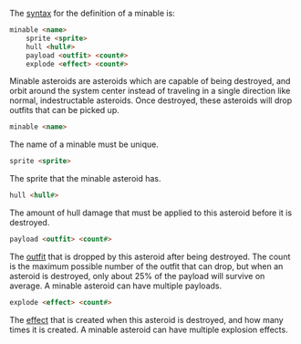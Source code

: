 The [syntax](DataFormat#grammar-specifications) for the definition of a minable is:

```html
minable <name>
	sprite <sprite>
	hull <hull#>
	payload <outfit> <count#>
	explode <effect> <count#>
```

Minable asteroids are asteroids which are capable of being destroyed, and orbit around the system center instead of traveling in a single direction like normal, indestructable asteroids. Once destroyed, these asteroids will drop outfits that can be picked up.

```html
minable <name>
```

The name of a minable must be unique.

```html
sprite <sprite>
```

The sprite that the minable asteroid has.

```html
hull <hull#>
```

The amount of hull damage that must be applied to this asteroid before it is destroyed.

```html
payload <outfit> <count#>
```

The [outfit](CreatingOutfits) that is dropped by this asteroid after being destroyed. The count is the maximum possible number of the outfit that can drop, but when an asteroid is destroyed, only about 25% of the payload will survive on average. A minable asteroid can have multiple payloads.

```html
explode <effect> <count#>
```

The [effect](CreatingEffects) that is created when this asteroid is destroyed, and how many times it is created. A minable asteroid can have multiple explosion effects.